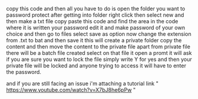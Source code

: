copy this code and then all you have to do is open the folder you want to password protect after getting into folder right click then select new and then make a txt file copy paste this code and find the area in the code where it is written your password edit it and make password of your own choice and then go to files select save as option now change the extension from .txt to bat and then save it this will create a private folder copy the content and then move the content to the private file apart from private file there will be a batch file created select on that file it open a promt it will ask if you are sure you want to lock the file simply write Y for yes and then your private file will be locked and anyone trying to access it will have to enter the password.

and if you are still facing an issue i'm attaching a tutorial link " https://www.youtube.com/watch?v=X7bJ8he6pPw "
